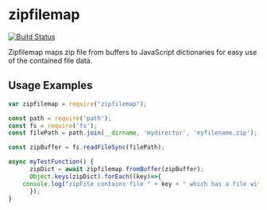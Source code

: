 # zipfilemap

[![Build Status](https://travis-ci.org/tomCoded/zipfilemap.svg?branch=master)](https://travis-ci.org/tomCoded/zipfilemap)
<!--- [![Coverage Status](https://img.shields.io/coveralls/tomcoded/zipfilemap.svg)](https://coveralls.io/r/tomcoded/zipfilemap) --->

Zipfilemap maps zip file from buffers to JavaScript dictionaries for easy use of the contained file data.

## Usage Examples

```js
var zipfilemap = require("zipfilemap");

const path = require('path');
const fs = require('fs');
const filePath = path.join(__dirname, 'mydirector', 'myfilename.zip');

const zipBuffer = fs.readFileSync(filePath);

async myTestFunction() {
      zipDict = await zipfilemap.fromBuffer(zipBuffer);
      Object.keys(zipDict).forEach((key)=>{
	console.log("zipFile contains file " + key + " which has a file with contents " + zipDict[key]);
      });
}
```


